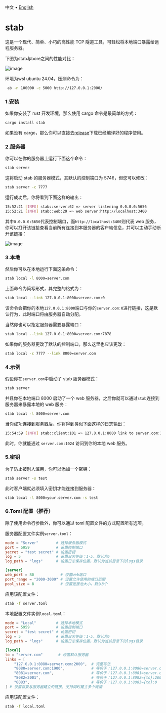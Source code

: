 <p align="left">
    <span>中文</span>
    <span> • </span>
    <a href="readme_en.md">English</a>
</p>

# stab

这是一个现代、简单、小巧的高性能 TCP 隧道工具，可轻松将本地端口暴露给远程服务器。

下图为stab与bore之间的性能对比：

![image](https://github.com/user-attachments/assets/47ada59e-1203-4dba-b309-7a034fc641d2)

环境为wsl ubuntu 24.04，压测命令为：

```bash
 ab -n 100000 -c 5000 http://127.0.0.1:2000/
```

### 1.安装

如果你安装了 rust 开发环境，那么使用 cargo 命令是最简单的方式：

```bash
cargo install stab
```

如果没有 cargo，那么你可以直接去[release](https://github.com/ys928/stab/releases)下载已经编译好的程序使用。

### 2.服务器

你可以在你的服务器上运行下面这个命令：

```bash
stab server
```

这将启动 stab 的服务器模式，其默认的控制端口为 5746，但您可以修改：

```bash
stab server -c 7777
```

运行成功后，你将看到下面这样的输出：

```bash
15:52:21 [INFO] stab::server:62 => server listening 0.0.0.0:5656
15:52:21 [INFO] stab::web:29 => web server:http://localhost:3400
```

其中`0.0.0.0:5656`代表控制端口，而`http://localhost:3400`则代表 web 服务，你可以打开该链接查看当前所有连接到本服务器的客户端信息，并可以主动手动断开该链接：

![image](https://github.com/user-attachments/assets/24cc756a-6e59-424d-bf99-344ef4d4dc4c)


### 3.本地

然后你可以在本地运行下面这条命令：

```bash
stab local -l 8000=server.com
```

上面命令为简写形式，其完整的格式为：

```bash
stab local --link 127.0.0.1:8000=server.com:0
```

该命令会把你的本地`127.0.0.1:8000`端口与你的`server.com:0`进行链接，这是默认行为，此时端口将由服务器自动分配。

当然你也可以指定服务器需要暴露端口：

```bash
stab local --link 127.0.0.1:8000=server.com:7878
```

如果你的服务器更改了默认的控制端口，那么这里也应该更改：

```bash
stab local -c 7777 --link 8000=server.com
```

### 4.示例

假设你在`server.com`中启动了 stab 服务器模式：

```bash
stab server
```

并且你在本地端口 8000 启动了一个 web 服务器，之后你就可以通过`stab`连接到服务器来暴露本地的 web 服务：

```bash
stab local -l 8000=server.com
```

当你成功连接到服务器后，你将得到类似下面这样的日志输出：

```bash
15:54:59 [INFO] stab::client:101 => 127.0.0.1:8000 link to server.com:1024
```

此时，你就能通过 `server.com:1024` 访问到你的本地 web 服务。

### 5.密钥

为了防止被别人滥用，你可以添加一个密钥：

```bash
stab server -s test
```

此时客户端就必须填入密钥才能连接到服务器：

```bash
stab local -l 8000=your.server.com -s test
```

### 6.Toml 配置（推荐）

除了使用命令行参数外，你可以通过 toml 配置文件的方式配置所有选项。

服务器配置文件实例`server.toml`：

```toml
mode = "Server"        # 选择服务器模式
port = 5959            # 设置控制端口
secret = "test secret" # 设置密钥
log = 5                # 设置日志等级：1-5，默认为5
log_path = "logs"      # 设置日志保存位置，默认为当前目录下的logs目录

[server]
web_port = 80            # 设置web端口
port_range = "2000-3000" # 设置允许使用的端口范围
pool_size = 8            # 设置连接池大小，默认8个
```

应用该配置文件：

```bash
stab -f server.toml
```

本地配置文件实例`local.toml`：

```toml
mode = "Local"         # 选择本地模式
port = 5959            # 设置控制端口
secret = "test secret" # 设置密钥
log = 5                # 设置日志等级：1-5，默认为5
log_path = "logs"      # 设置日志保存位置，默认为当前目录下的logs目录

[local]
to = "server.com"       # 设置默认服务器
links = [
    "127.0.0.1:8080=server.com:2000",  # 完整写法
    "8080=server.com:1900",            # 等价于：127.0.0.1:8080=server.com:1900
    "8081=server.com",                 # 等价于：127.0.0.1:8081=server.com:0
    "8082=2001",                       # 等价于：127.0.0.1:8082={to}:2001
    "8083",                            # 等价于：127.0.0.1:8083={to}:0
] # 设置将要与服务器建立的链接，支持同时建立多个链接
```

应用该配置文件：

```bash
stab -f local.toml
```
